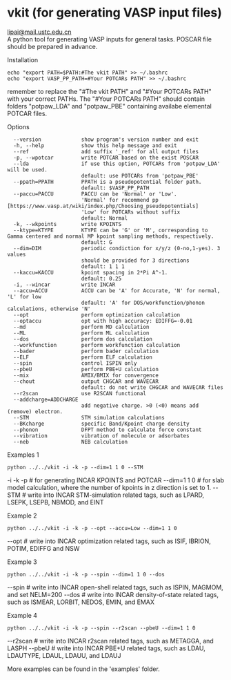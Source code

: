 # vkit (for generating VASP input files)
lipai@mail.ustc.edu.cn  
A python tool for generating VASP inputs for general tasks.  POSCAR file should be prepared in advance.

Installation
```
echo "export PATH=$PATH:#The vkit PATH" >> ~/.bashrc
echo "export VASP_PP_PATH=#Your POTCARs PATH" >> ~/.bashrc
```
remember to replace the "#The vkit PATH" and "#Your POTCARs PATH" with your correct PATHs.
The "#Your POTCARs PATH" should contain folders "potpaw_LDA" and "potpaw_PBE" containing availabe elemental POTCAR files.

Options
```
  --version             show program's version number and exit
  -h, --help            show this help message and exit
  --ref                 add suffix '_ref' for all output files
  -p, --wpotcar         write POTCAR based on the exist POSCAR
  --lda                 if use this option, POTCARs from 'potpaw_LDA' will be used.
                        default: use POTCARs from 'potpaw_PBE'
  --ppath=PPATH         PPATH is a pseudopotential folder path. 
                        default: $VASP_PP_PATH
  --paccu=PACCU         PACCU can be 'Normal' or 'Low'.
                        'Normal' for recommend pp [https://www.vasp.at/wiki/index.php/Choosing_pseudopotentials]
                        'Low' for POTCARs without suffix
                        default: Normal
  -k, --wkpoints        write KPOINTS
  --ktype=KTYPE         KTYPE can be 'G' or 'M', corresponding to Gamma centered and normal MP kpoint sampling methods, respectively.
                        default: G
  --dim=DIM             periodic condiction for x/y/z (0-no,1-yes). 3 values
                        should be provided for 3 directions
                        default: 1 1 1
  --kaccu=KACCU         kpoint spacing in 2*Pi A^-1.
                        default: 0.25
  -i, --wincar          write INCAR
  --accu=ACCU           ACCU can be 'A' for Accurate, 'N' for normal, 'L' for low
                        default: 'A' for DOS/workfunction/phonon calculations, otherwise 'N'
  --opt                 perform optimization calculation
  --optaccu             opt with high accuracy: EDIFFG=-0.01
  --md                  perform MD calculation
  --ML                  perform ML calculation
  --dos                 perform dos calculation
  --workfunction        perform workfunction calculation
  --bader               perform bader calculation
  --ELF                 perform ELF calculation
  --spin                control ISPIN only
  --pbeU                perform PBE+U calculation
  --mix                 AMIX/BMIX for convergence
  --chout               output CHGCAR and WAVECAR
                        default: do not write CHGCAR and WAVECAR files
  --r2scan              use R2SCAN functional
  --addcharge=ADDCHARGE
                        add negative charge. >0 (<0) means add (remove) electron.
  --STM                 STM simulation calculations
  --BKcharge            specific Band/Kpoint charge density
  --phonon              DFPT method to calculate force constant
  --vibration           vibration of molecule or adsorbates
  --neb                 NEB calculation
```

Examples 1
```
python ../../vkit -i -k -p --dim=1 1 0 --STM
```
-i -k -p     # for generating INCAR KPOINTS and POTCAR
--dim=1 1 0  # for slab model calculation, where the number of kpoints in z direction is set to 1.
--STM        # write into INCAR STM-simulation related tags, such as LPARD, LSEPK, LSEPB, NBMOD, and EINT

Example 2
```
python ../../vkit -i -k -p --opt --accu=Low --dim=1 1 0
```
--opt        # write into INCAR optimization related tags, such as ISIF, IBRION, POTIM, EDIFFG and NSW

Example 3
```
python ../../vkit -i -k -p --spin --dim=1 1 0 --dos
```
--spin       # write into INCAR open-shell related tags, such as ISPIN, MAGMOM, and set NELM=200
--dos        # write into INCAR density-of-state related tags, such as ISMEAR, LORBIT, NEDOS, EMIN, and EMAX

Example 4
```
python ../../vkit -i -k -p --spin --r2scan --pbeU --dim=1 1 0
```
--r2scan     # write into INCAR r2scan related tags, such as METAGGA, and LASPH
--pbeU       # write into INCAR PBE+U related tags, such as LDAU, LDAUTYPE, LDAUL, LDAUU, and LDAUJ

More examples can be found in the 'examples' folder.
